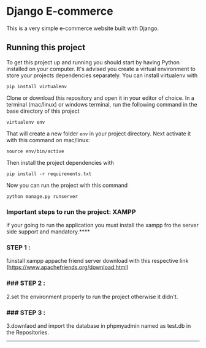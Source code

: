 # Django E-commerce

This is a very simple e-commerce website built with Django.


## Running this project

To get this project up and running you should start by having Python installed on your computer. It's advised you create a virtual environment to store your projects dependencies separately. You can install virtualenv with

```
pip install virtualenv
```

Clone or download this repository and open it in your editor of choice. In a terminal (mac/linux) or windows terminal, run the following command in the base directory of this project

```
virtualenv env
```

That will create a new folder `env` in your project directory. Next activate it with this command on mac/linux:

```
source env/bin/active
```

Then install the project dependencies with

```
pip install -r requirements.txt
```

Now you can run the project with this command

```
python manage.py runserver
```
### Important steps to run the project: XAMPP

if your going to run the application you must install the xampp fro the server side support and mandatory.****

### STEP 1 :

<a>1.install xampp appache friend server download with this respective link (https://www.apachefriends.org/download.html)</a>

### ### STEP 2 :

2.set the environment properly to run the project otherwise it didn't.


### ### STEP 3 :

3.downlaod and import the database in phpmyadmin named as test.db in the Repositories.


---


